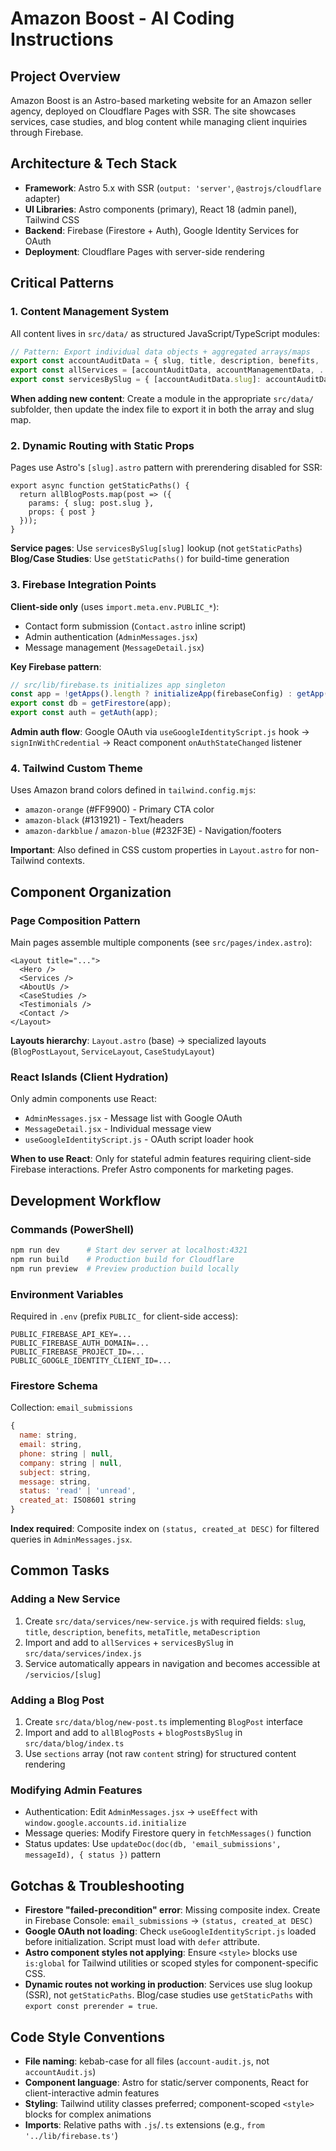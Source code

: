 # Amazon Boost - AI Coding Instructions

## Project Overview
Amazon Boost is an Astro-based marketing website for an Amazon seller agency, deployed on Cloudflare Pages with SSR. The site showcases services, case studies, and blog content while managing client inquiries through Firebase.

## Architecture & Tech Stack

- **Framework**: Astro 5.x with SSR (`output: 'server'`, `@astrojs/cloudflare` adapter)
- **UI Libraries**: Astro components (primary), React 18 (admin panel), Tailwind CSS
- **Backend**: Firebase (Firestore + Auth), Google Identity Services for OAuth
- **Deployment**: Cloudflare Pages with server-side rendering

## Critical Patterns

### 1. Content Management System
All content lives in `src/data/` as structured JavaScript/TypeScript modules:

```javascript
// Pattern: Export individual data objects + aggregated arrays/maps
export const accountAuditData = { slug, title, description, benefits, ... };
export const allServices = [accountAuditData, accountManagementData, ...];
export const servicesBySlug = { [accountAuditData.slug]: accountAuditData, ... };
```

**When adding new content**: Create a module in the appropriate `src/data/` subfolder, then update the index file to export it in both the array and slug map.

### 2. Dynamic Routing with Static Props
Pages use Astro's `[slug].astro` pattern with prerendering disabled for SSR:

```astro
export async function getStaticPaths() {
  return allBlogPosts.map(post => ({
    params: { slug: post.slug },
    props: { post }
  }));
}
```

**Service pages**: Use `servicesBySlug[slug]` lookup (not `getStaticPaths`)  
**Blog/Case Studies**: Use `getStaticPaths()` for build-time generation

### 3. Firebase Integration Points

**Client-side only** (uses `import.meta.env.PUBLIC_*`):
- Contact form submission (`Contact.astro` inline script)
- Admin authentication (`AdminMessages.jsx`)
- Message management (`MessageDetail.jsx`)

**Key Firebase pattern**:
```javascript
// src/lib/firebase.ts initializes app singleton
const app = !getApps().length ? initializeApp(firebaseConfig) : getApp();
export const db = getFirestore(app);
export const auth = getAuth(app);
```

**Admin auth flow**: Google OAuth via `useGoogleIdentityScript.js` hook → `signInWithCredential` → React component `onAuthStateChanged` listener

### 4. Tailwind Custom Theme
Uses Amazon brand colors defined in `tailwind.config.mjs`:
- `amazon-orange` (#FF9900) - Primary CTA color
- `amazon-black` (#131921) - Text/headers
- `amazon-darkblue` / `amazon-blue` (#232F3E) - Navigation/footers

**Important**: Also defined in CSS custom properties in `Layout.astro` for non-Tailwind contexts.

## Component Organization

### Page Composition Pattern
Main pages assemble multiple components (see `src/pages/index.astro`):
```astro
<Layout title="...">
  <Hero />
  <Services />
  <AboutUs />
  <CaseStudies />
  <Testimonials />
  <Contact />
</Layout>
```

**Layouts hierarchy**: `Layout.astro` (base) → specialized layouts (`BlogPostLayout`, `ServiceLayout`, `CaseStudyLayout`)

### React Islands (Client Hydration)
Only admin components use React:
- `AdminMessages.jsx` - Message list with Google OAuth
- `MessageDetail.jsx` - Individual message view
- `useGoogleIdentityScript.js` - OAuth script loader hook

**When to use React**: Only for stateful admin features requiring client-side Firebase interactions. Prefer Astro components for marketing pages.

## Development Workflow

### Commands (PowerShell)
```powershell
npm run dev      # Start dev server at localhost:4321
npm run build    # Production build for Cloudflare
npm run preview  # Preview production build locally
```

### Environment Variables
Required in `.env` (prefix `PUBLIC_` for client-side access):
```
PUBLIC_FIREBASE_API_KEY=...
PUBLIC_FIREBASE_AUTH_DOMAIN=...
PUBLIC_FIREBASE_PROJECT_ID=...
PUBLIC_GOOGLE_IDENTITY_CLIENT_ID=...
```

### Firestore Schema
Collection: `email_submissions`
```javascript
{
  name: string,
  email: string,
  phone: string | null,
  company: string | null,
  subject: string,
  message: string,
  status: 'read' | 'unread',
  created_at: ISO8601 string
}
```

**Index required**: Composite index on `(status, created_at DESC)` for filtered queries in `AdminMessages.jsx`.

## Common Tasks

### Adding a New Service
1. Create `src/data/services/new-service.js` with required fields: `slug`, `title`, `description`, `benefits`, `metaTitle`, `metaDescription`
2. Import and add to `allServices` + `servicesBySlug` in `src/data/services/index.js`
3. Service automatically appears in navigation and becomes accessible at `/servicios/[slug]`

### Adding a Blog Post
1. Create `src/data/blog/new-post.ts` implementing `BlogPost` interface
2. Import and add to `allBlogPosts` + `blogPostsBySlug` in `src/data/blog/index.ts`
3. Use `sections` array (not raw `content` string) for structured content rendering

### Modifying Admin Features
- Authentication: Edit `AdminMessages.jsx` → `useEffect` with `window.google.accounts.id.initialize`
- Message queries: Modify Firestore query in `fetchMessages()` function
- Status updates: Use `updateDoc(doc(db, 'email_submissions', messageId), { status })` pattern

## Gotchas & Troubleshooting

- **Firestore "failed-precondition" error**: Missing composite index. Create in Firebase Console: `email_submissions` → `(status, created_at DESC)`
- **Google OAuth not loading**: Check `useGoogleIdentityScript.js` loaded before initialization. Script must load with `defer` attribute.
- **Astro component styles not applying**: Ensure `<style>` blocks use `is:global` for Tailwind utilities or scoped styles for component-specific CSS.
- **Dynamic routes not working in production**: Services use slug lookup (SSR), not `getStaticPaths`. Blog/case studies use `getStaticPaths` with `export const prerender = true`.

## Code Style Conventions

- **File naming**: kebab-case for all files (`account-audit.js`, not `accountAudit.js`)
- **Component language**: Astro for static/server components, React for client-interactive admin features
- **Styling**: Tailwind utility classes preferred; component-scoped `<style>` blocks for complex animations
- **Imports**: Relative paths with `.js`/`.ts` extensions (e.g., `from '../lib/firebase.ts'`)

